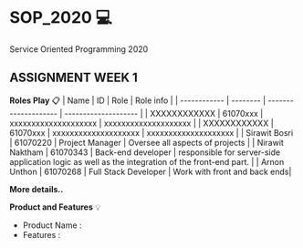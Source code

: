 # SOP_2020  :computer:
Service Oriented Programming 2020
## ASSIGNMENT WEEK 1
**Roles Play** :clipboard:
| Name         | ID       | Role                 | Role info            |
| ------------ | -------- | -------------------- | -------------------- |
| XXXXXXXXXXXX | 61070xxx | xxxxxxxxxxxxxxxxxxxx | xxxxxxxxxxxxxxxxxxxx |
| XXXXXXXXXXXX | 61070xxx | xxxxxxxxxxxxxxxxxxxx | xxxxxxxxxxxxxxxxxxxx |
| Sirawit Bosri | 61070220 | Project Manager | Oversee all aspects of projects |
| Nirawit Naktham | 61070343 | Back-end developer | responsible for server-side application logic as well as the integration of the front-end part. |
| Arnon Unthon | 61070268 | Full Stack Developer | Work with front and back ends|

**More details..**

**Product and Features**  :bulb:
* Product Name : 
* Features :
